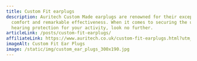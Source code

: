 ```yaml
---
title: Custom Fit earplugs
description: Auritech Custom Made earplugs are renowned for their exceptional
  comfort and remarkable effectiveness. When it comes to securing the ultimate
  hearing protection for your activity, look no further.
articleLink: /posts/custom-fit-earplugs/
affiliateLink: https://www.auritech.co.uk/custom-fit-earplugs.html?utm_source=arragon_affiliates&utm_content=homae_page
imageAlt: Custom Fit Ear Plugs
image: /static/img/custom_ear_plugs_300x190.jpg
---
```

